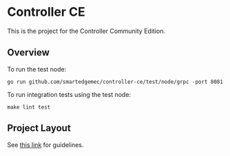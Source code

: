 # Controller CE

This is the project for the Controller Community Edition.

## Overview

To run the test node:

`go run github.com/smartedgemec/controller-ce/test/node/grpc -port 8081`

To run integration tests using the test node:

`make lint test`

## Project Layout

See [this link](https://medium.com/@benbjohnson/standard-package-layout-7cdbc8391fc1)
for guidelines.
